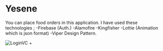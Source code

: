# Yesene
You can place food orders in this application. I have used these technologies ;
-Firebase (Auth.)
-Alamofire
-Kingfisher
-Lottie (Animation which is json format)
-Viper Design Pattern.



![LoginVC +](https://user-images.githubusercontent.com/93772393/161607547-587a8c9b-a20d-403a-a6bb-bdc698d6e036.png)
